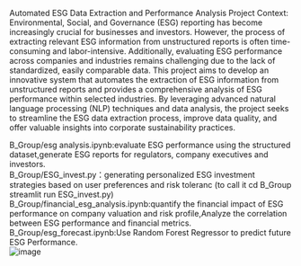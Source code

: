 Automated ESG Data Extraction and Performance Analysis
Project Context:
Environmental, Social, and Governance (ESG) reporting has become increasingly crucial for businesses and investors. However, the process of extracting relevant ESG information from unstructured reports is often time-consuming and labor-intensive. Additionally, evaluating ESG performance across companies and industries remains challenging due to the lack of standardized, easily comparable data.
This project aims to develop an innovative system that automates the extraction of ESG information from unstructured reports and provides a comprehensive analysis of ESG performance within selected industries. By leveraging advanced natural language processing (NLP) techniques and data analysis, the project seeks to streamline the ESG data extraction process, improve data quality, and offer valuable insights into corporate sustainability practices.

B_Group/esg analysis.ipynb:evaluate ESG performance using the structured dataset,generate ESG reports for regulators, company executives and investors.  
B_Group/ESG_invest.py：generating personalized ESG investment strategies based on user preferences and risk toleranc (to call it cd B_Group streamlit run ESG_invest.py)  
B_Group/financial_esg_analysis.ipynb:quantify the financial impact of ESG performance on company valuation and risk profile,Analyze the correlation between ESG performance and financial metrics.  
B_Group/esg_forecast.ipynb:Use Random Forest Regressor to predict future ESG Performance.  
![image](https://github.com/user-attachments/assets/2628417a-7f09-40fc-941f-26e7aec66e80)
